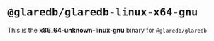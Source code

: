 # `@glaredb/glaredb-linux-x64-gnu`

This is the **x86_64-unknown-linux-gnu** binary for `@glaredb/glaredb`
